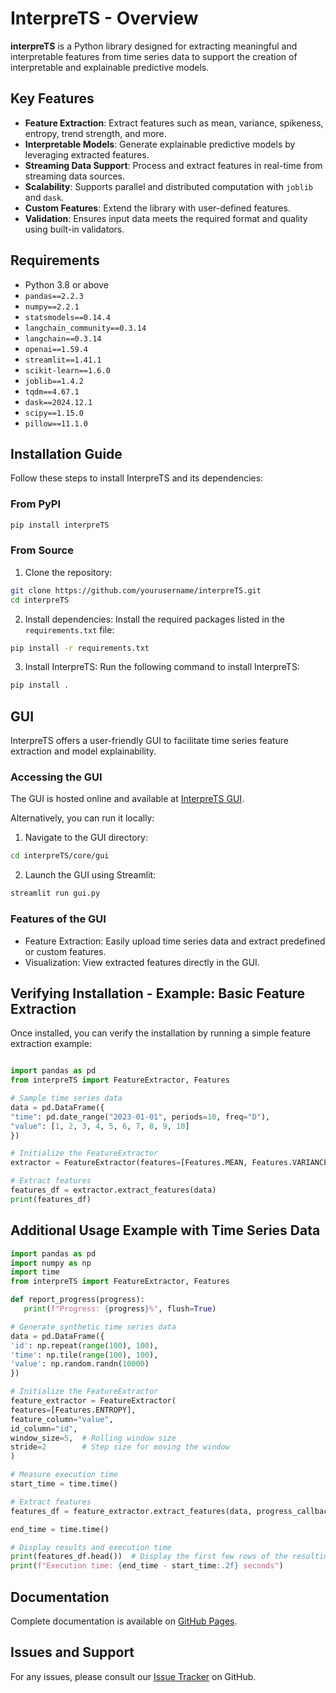 # InterpreTS - Overview 

 **interpreTS** is a Python library designed for extracting meaningful and interpretable features from time series data to support the creation of interpretable and explainable predictive models.

## Key Features
 - **Feature Extraction**: Extract features such as mean, variance, spikeness, entropy, trend strength, and more.
 - **Interpretable Models**: Generate explainable predictive models by leveraging extracted features.
 - **Streaming Data Support**: Process and extract features in real-time from streaming data sources.
 - **Scalability**: Supports parallel and distributed computation with `joblib` and `dask`.
 - **Custom Features**: Extend the library with user-defined features.
 - **Validation**: Ensures input data meets the required format and quality using built-in validators.

## Requirements
 - Python 3.8 or above
 - `pandas==2.2.3`
 - `numpy==2.2.1`
 - `statsmodels==0.14.4`
 - `langchain_community==0.3.14`
 - `langchain==0.3.14`
 - `openai==1.59.4`
 - `streamlit==1.41.1`
 - `scikit-learn==1.6.0`
 - `joblib==1.4.2`
 - `tqdm==4.67.1`
 - `dask==2024.12.1`
 - `scipy==1.15.0`
 - `pillow==11.1.0`

## Installation Guide
 Follow these steps to install InterpreTS and its dependencies:

### From PyPI
   
 ```bash
pip install interpreTS
 ```

### From Source
1. Clone the repository:
 ```bash
git clone https://github.com/yourusername/interpreTS.git
cd interpreTS
 ```

2. Install dependencies: Install the required packages listed in the `requirements.txt` file:

 ```bash
pip install -r requirements.txt
 ```

3. Install InterpreTS: Run the following command to install InterpreTS:

 ```bash
pip install .
 ```

## GUI
InterpreTS offers a user-friendly GUI to facilitate time series feature extraction and model explainability.

### Accessing the GUI
The GUI is hosted online and available at [InterpreTS GUI](https://ruleminer-interprets-interpretscoreguigui-streamlit-gui--zcpuxp.streamlit.app/). 

Alternatively, you can run it locally:
1. Navigate to the GUI directory:
 ```bash
cd interpreTS/core/gui
 ```

2. Launch the GUI using Streamlit:
 ```bash
streamlit run gui.py
 ```

### Features of the GUI
* Feature Extraction: Easily upload time series data and extract predefined or custom features.
* Visualization: View extracted features directly in the GUI.

## Verifying Installation - Example: Basic Feature Extraction
 Once installed, you can verify the installation by running a simple feature extraction example:

 ```python

import pandas as pd
from interpreTS import FeatureExtractor, Features

# Sample time series data
data = pd.DataFrame({
"time": pd.date_range("2023-01-01", periods=10, freq="D"),
"value": [1, 2, 3, 4, 5, 6, 7, 8, 9, 10]
})

# Initialize the FeatureExtractor
extractor = FeatureExtractor(features=[Features.MEAN, Features.VARIANCE], feature_column="value")

# Extract features
features_df = extractor.extract_features(data)
print(features_df)

 ```

## Additional Usage Example with Time Series Data

 ```python
import pandas as pd
import numpy as np
import time
from interpreTS import FeatureExtractor, Features

def report_progress(progress):
    print(f"Progress: {progress}%", flush=True)

# Generate synthetic time series data
data = pd.DataFrame({
'id': np.repeat(range(100), 100),  
'time': np.tile(range(100), 100),  
'value': np.random.randn(10000)  
})

# Initialize the FeatureExtractor
feature_extractor = FeatureExtractor(
features=[Features.ENTROPY],
feature_column="value",
id_column="id",
window_size=5,  # Rolling window size
stride=2        # Step size for moving the window
)

# Measure execution time
start_time = time.time()

# Extract features
features_df = feature_extractor.extract_features(data, progress_callback=report_progress, mode='sequential')

end_time = time.time()

# Display results and execution time
print(features_df.head())  # Display the first few rows of the resulting DataFrame
print(f"Execution time: {end_time - start_time:.2f} seconds")

 ```

## Documentation

Complete documentation is available on [GitHub Pages](https://ruleminer.github.io/InterpreTS/).


## Issues and Support

For any issues, please consult our [Issue Tracker](https://github.com/ruleminer/InterpreTS/issues) on GitHub.
